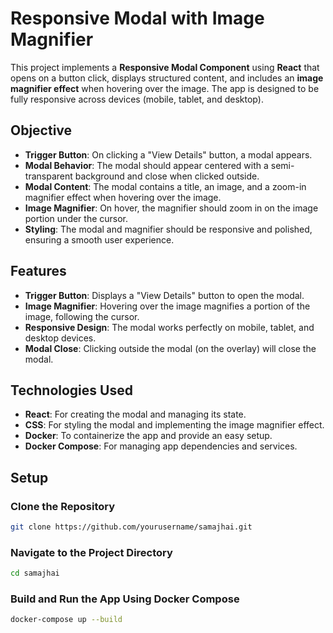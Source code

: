# Responsive Modal with Image Magnifier

This project implements a **Responsive Modal Component** using **React** that opens on a button click, displays structured content, and includes an **image magnifier effect** when hovering over the image. The app is designed to be fully responsive across devices (mobile, tablet, and desktop).

## Objective

- **Trigger Button**: On clicking a "View Details" button, a modal appears.
- **Modal Behavior**: The modal should appear centered with a semi-transparent background and close when clicked outside.
- **Modal Content**: The modal contains a title, an image, and a zoom-in magnifier effect when hovering over the image.
- **Image Magnifier**: On hover, the magnifier should zoom in on the image portion under the cursor.
- **Styling**: The modal and magnifier should be responsive and polished, ensuring a smooth user experience.

## Features

- **Trigger Button**: Displays a "View Details" button to open the modal.
- **Image Magnifier**: Hovering over the image magnifies a portion of the image, following the cursor.
- **Responsive Design**: The modal works perfectly on mobile, tablet, and desktop devices.
- **Modal Close**: Clicking outside the modal (on the overlay) will close the modal.
  
## Technologies Used

- **React**: For creating the modal and managing its state.
- **CSS**: For styling the modal and implementing the image magnifier effect.
- **Docker**: To containerize the app and provide an easy setup.
- **Docker Compose**: For managing app dependencies and services.

## Setup

### Clone the Repository
```bash
git clone https://github.com/yourusername/samajhai.git
```

### Navigate to the Project Directory
```bash
cd samajhai
```

### Build and Run the App Using Docker Compose
```bash
docker-compose up --build
```